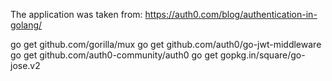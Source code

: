 The application was taken from:
    https://auth0.com/blog/authentication-in-golang/


go get github.com/gorilla/mux
go get github.com/auth0/go-jwt-middleware
go get github.com/auth0-community/auth0
go get gopkg.in/square/go-jose.v2